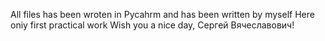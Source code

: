 All files has been wroten in Pycahrm and has been written by myself
Here oniy first practical work
Wish you a nice day, Сергей Вячеславович!
